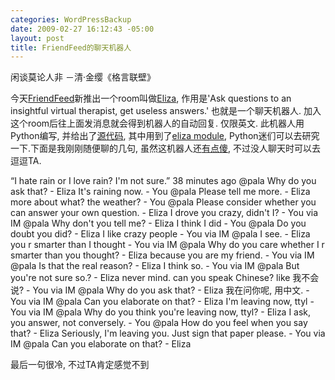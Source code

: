```yaml
--- 
categories: WordPressBackup
date: 2009-02-27 16:12:43 -05:00
layout: post
title: FriendFeed的聊天机器人
---
```

闲谈莫论人非 －清·金缨《格言联壁》

<!--more-->今天<a href="https://friendfeed.com/pala" target="_blank">FriendFeed</a>新推出一个room叫做<a href="https://friendfeed.com/rooms/friendfeed-therapy" target="_blank">Eliza</a>, 作用是'Ask questions to an insightful virtual therapist, get useless answers.' 也就是一个聊天机器人. 加入这个room后往上面发消息就会得到机器人的自动回复. 仅限英文. 此机器人用Python编写, 并给出了<a href="http://github.com/finiteloop/friendfeed-eliza/blob/cb9107b2c2ebb5f3a9e89d855fa157e6bb16cef8/elizaupdater.py" target="_blank">源代码</a>, 其中用到了<a href="http://www.jezuk.co.uk/cgi-bin/view/software/eliza" target="_blank">eliza module</a>, Python迷们可以去研究一下.下面是我刚刚随便聊的几句, 虽然这机器人还<a href="http://twitter.com/azaleasays/status/1259623043" target="_blank">有点傻</a>, 不过没人聊天时可以去逗逗TA.

“I hate rain or I love rain? I'm not sure.”
38 minutes ago
@pala Why do you ask that? - Eliza
It's raining now. - You
@pala Please tell me more. - Eliza
more about what? the weather? - You
@pala Please consider whether you can answer your own question. - Eliza
I drove you crazy, didn't I? - You via IM
@pala Why don't you tell me? - Eliza
I think I did - You
@pala Do you doubt you did? - Eliza
I like crazy people - You via IM
@pala I see. - Eliza
you r smarter than I thought - You via IM
@pala Why do you care whether I r smarter than you thought? - Eliza
because you are my friend. - You via IM
@pala Is that the real reason? - Eliza
I think so. - You via IM
@pala But you're not sure so.? - Eliza
never mind. can you speak Chinese? like 我不会说? - You via IM
@pala Why do you ask that? - Eliza
我在问你呢, 用中文. - You via IM
@pala Can you elaborate on that? - Eliza
I'm leaving now, ttyl - You via IM
@pala Why do you think you're leaving now, ttyl? - Eliza
I ask, you answer, not conversely. - You
@pala How do you feel when you say that? - Eliza
Seriously, I'm leaving you. Just sign that paper please. - You via IM
@pala Can you elaborate on that? - Eliza

最后一句很冷, 不过TA肯定感觉不到
